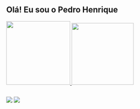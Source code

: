 ## Olá! Eu sou o Pedro Henrique 

<div>
  <a href="https://github.com/pedrohenss">
  <img height="170em" src="https://github-readme-stats.vercel.app/api?username=pedrohenss&show_icons=true&theme=tokyonight&include_all_commits=true&count_private=true"/>
  <img height="165em" src="https://github-readme-stats.vercel.app/api/top-langs/?username=pedrohenss&layout=compact&langs_count=7&theme=tokyonight"/>
</div>

##

<div> 
  <a href = "mailto:contatopedrohens@gmail.com"><img src="https://img.shields.io/badge/-Gmail-%23333?style=for-the-badge&logo=gmail&logoColor=white" target="_blank"></a>
  <a href="https://www.linkedin.com/in/pedro-santos-a9a93b1b6/" target="_blank"><img src="https://img.shields.io/badge/-LinkedIn-%230077B5?style=for-the-badge&logo=linkedin&logoColor=white" target="_blank"></a> 


